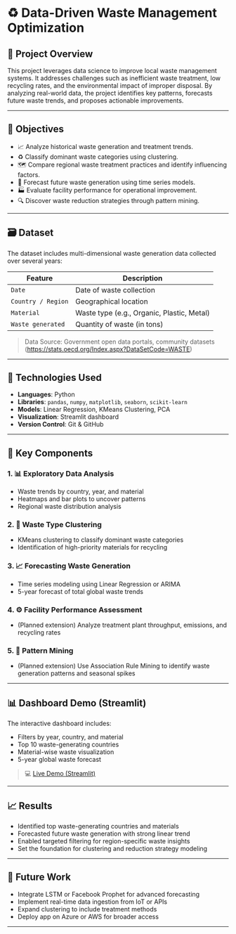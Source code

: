 # ♻️ Data-Driven Waste Management Optimization

## 📌 Project Overview
This project leverages data science to improve local waste management systems. It addresses challenges such as inefficient waste treatment, low recycling rates, and the environmental impact of improper disposal. By analyzing real-world data, the project identifies key patterns, forecasts future waste trends, and proposes actionable improvements.

---

## 🎯 Objectives
- 📈 Analyze historical waste generation and treatment trends.
- ♻️ Classify dominant waste categories using clustering.
- 🗺️ Compare regional waste treatment practices and identify influencing factors.
- 🔮 Forecast future waste generation using time series models.
- 🏭 Evaluate facility performance for operational improvement.
- 🔍 Discover waste reduction strategies through pattern mining.

---

## 🗃️ Dataset
The dataset includes multi-dimensional waste generation data collected over several years:

| Feature | Description |
|--------|-------------|
| `Date` | Date of waste collection |
| `Country / Region` | Geographical location |
| `Material` | Waste type (e.g., Organic, Plastic, Metal) |
| `Waste generated` | Quantity of waste (in tons) |


> Data Source: Government open data portals, community datasets
            (https://stats.oecd.org/Index.aspx?DataSetCode=WASTE)

---

## 🧠 Technologies Used
- **Languages**: Python
- **Libraries**: `pandas`, `numpy`, `matplotlib`, `seaborn`, `scikit-learn`
- **Models**: Linear Regression, KMeans Clustering, PCA
- **Visualization**: Streamlit dashboard
- **Version Control**: Git & GitHub

---

## 🧪 Key Components

### 1. 📊 Exploratory Data Analysis
- Waste trends by country, year, and material
- Heatmaps and bar plots to uncover patterns
- Regional waste distribution analysis

### 2. 🧱 Waste Type Clustering
- KMeans clustering to classify dominant waste categories
- Identification of high-priority materials for recycling

### 3. 📈 Forecasting Waste Generation
- Time series modeling using Linear Regression or ARIMA
- 5-year forecast of total global waste trends

### 4. ⚙️ Facility Performance Assessment
- (Planned extension) Analyze treatment plant throughput, emissions, and recycling rates

### 5. 🔁 Pattern Mining
- (Planned extension) Use Association Rule Mining to identify waste generation patterns and seasonal spikes

---

## 📊 Dashboard Demo (Streamlit)
The interactive dashboard includes:

- Filters by year, country, and material
- Top 10 waste-generating countries
- Material-wise waste visualization
- 5-year global waste forecast

> 💻 [Live Demo (Streamlit)](https://waste-management-app.streamlit.app/) 
---

## 📈 Results
- Identified top waste-generating countries and materials
- Forecasted future waste generation with strong linear trend
- Enabled targeted filtering for region-specific waste insights
- Set the foundation for clustering and reduction strategy modeling

---

## 🚀 Future Work
- Integrate LSTM or Facebook Prophet for advanced forecasting
- Implement real-time data ingestion from IoT or APIs
- Expand clustering to include treatment methods
- Deploy app on Azure or AWS for broader access

---

